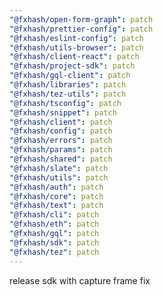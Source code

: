 ```yaml
---
"@fxhash/open-form-graph": patch
"@fxhash/prettier-config": patch
"@fxhash/eslint-config": patch
"@fxhash/utils-browser": patch
"@fxhash/client-react": patch
"@fxhash/project-sdk": patch
"@fxhash/gql-client": patch
"@fxhash/libraries": patch
"@fxhash/tez-utils": patch
"@fxhash/tsconfig": patch
"@fxhash/snippet": patch
"@fxhash/client": patch
"@fxhash/config": patch
"@fxhash/errors": patch
"@fxhash/params": patch
"@fxhash/shared": patch
"@fxhash/slate": patch
"@fxhash/utils": patch
"@fxhash/auth": patch
"@fxhash/core": patch
"@fxhash/text": patch
"@fxhash/cli": patch
"@fxhash/eth": patch
"@fxhash/gql": patch
"@fxhash/sdk": patch
"@fxhash/tez": patch
---
```


release sdk with capture frame fix
